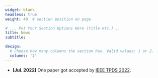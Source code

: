 ```yaml
---
widget: blank
headless: true
weight: 40  # section position on page

# ... Put Your Section Options Here (title etc.) ...
title: News
subtitle:

design:
  # Choose how many columns the section has. Valid values: 1 or 2.
  columns: '2'
---
```


- **[Jul. 2022]** One paper got accepted by [IEEE TPDS 2022](https://www.computer.org/csdl/journal/td).
